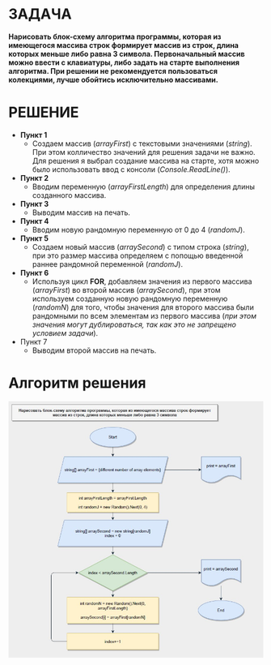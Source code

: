 # **ЗАДАЧА**

**Нарисовать блок-схему алгоритма программы, которая из имеющегося массива строк формирует
массив из строк, длина которых меньше либо равна 3 символа. Первоначальный массив можно ввести с клавиатуры, либо задать на старте выполнения алгоритма. При решении не рекомендуется пользоваться колекциями, лучше обойтись исключительно массивами.**

# **РЕШЕНИЕ**

- **Пункт 1**
    - Создаем массив (_arrayFirst_) с текстовыми значениями (_string_). При этом колличество значений для решения задачи не важно.
    Для решения я выбрал создание массива на старте, хотя можно было использовать ввод с консоли (_Console.ReadLine()_).
- **Пункт 2**
    - Вводим переменную (_arrayFirstLength_) для определения длины созданного массива.
- **Пункт 3**
    - Выводим массив на печать.
- **Пункт 4**
    - Вводим новую рандомную переменную от 0 до 4 (_randomJ_).
- **Пункт 5**
    - Создаем новый массив (_arraySecond_) с типом строка (_string_), при это размер массива определяем с попощью введенной раннее рандомной переменной (_randomJ_).
- **Пункт 6**
    - Используя цикл **FOR**, добавляем значения из первого массива (_arrayFirst_) во второй массив (_arraySecond_), при этом используем созданную новую рандомную переменную (_randomN_) для того, чтобы значения для второго массива были рандомными по всем элементам из первого массива (_при этом значения могут дублироваться, так как это не запрещено условием задачи_).
- Пункт 7
    - Выводим второй массив на печать.

# Алгоритм решения

![algoritm](algoritm.jpg)
